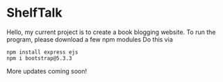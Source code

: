 # ShelfTalk

Hello, my current project is to create a book blogging website.
To run the program, please download a few npm modules
Do this via

```
npm install express ejs
npm i bootstrap@5.3.3

```


More updates coming soon!
